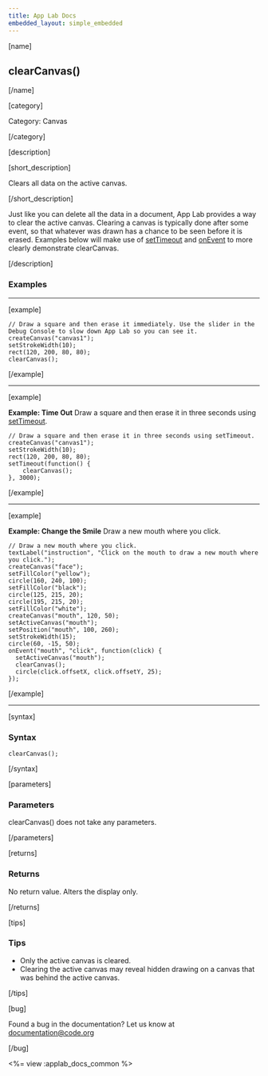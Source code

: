 ```yaml
---
title: App Lab Docs
embedded_layout: simple_embedded
---
```


[name]

## clearCanvas()

[/name]


[category]

Category: Canvas

[/category]

[description]

[short_description]

Clears all data on the active canvas.

[/short_description]

Just like you can delete all the data in a document, App Lab provides a way to clear the active canvas. Clearing a canvas is typically done after some event, so that whatever was drawn has a chance to be seen before it is erased. Examples below will make use of [setTimeout](/applab/docs/setTimeout) and [onEvent](/applab/docs/onEvent) to more clearly demonstrate clearCanvas.

[/description]

### Examples
____________________________________________________

[example]

```
// Draw a square and then erase it immediately. Use the slider in the Debug Console to slow down App Lab so you can see it.
createCanvas("canvas1");
setStrokeWidth(10);
rect(120, 200, 80, 80);
clearCanvas();
```

[/example]

____________________________________________________

[example]

**Example: Time Out** Draw a square and then erase it in three seconds using [setTimeout](/applab/docs/setTimeout).

```
// Draw a square and then erase it in three seconds using setTimeout.
createCanvas("canvas1");
setStrokeWidth(10);
rect(120, 200, 80, 80);
setTimeout(function() {
    clearCanvas();
}, 3000);
```

[/example]

____________________________________________________

[example]

**Example: Change the Smile** Draw a new mouth where you click.

```
// Draw a new mouth where you click.
textLabel("instruction", "Click on the mouth to draw a new mouth where you click.");
createCanvas("face");
setFillColor("yellow");
circle(160, 240, 100);
setFillColor("black");
circle(125, 215, 20);
circle(195, 215, 20);
setFillColor("white");
createCanvas("mouth", 120, 50);
setActiveCanvas("mouth");
setPosition("mouth", 100, 260);
setStrokeWidth(15);
circle(60, -15, 50);
onEvent("mouth", "click", function(click) {
  setActiveCanvas("mouth");
  clearCanvas();
  circle(click.offsetX, click.offsetY, 25);
});
```

[/example]

____________________________________________________

[syntax]

### Syntax

```
clearCanvas();
```

[/syntax]

[parameters]

### Parameters

clearCanvas() does not take any parameters.

[/parameters]

[returns]

### Returns

No return value. Alters the display only.

[/returns]

[tips]

### Tips
- Only the active canvas is cleared.
- Clearing the active canvas may reveal hidden drawing on a canvas that was behind the active canvas.

[/tips]

[bug]

Found a bug in the documentation? Let us know at documentation@code.org

[/bug]

<%= view :applab_docs_common %>
